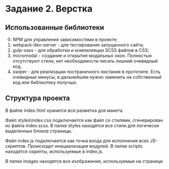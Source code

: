 # Задание 2. Верстка

## Использованные библиотеки

0. NPM для управления зависимостями в проекте;
1. webpack-dev-server - для тестирования запущенного сайта;
2. gulp-sass - для обработки и компилияции SCSS файлов в CSS;
3. micromodal - создание и открытие модальных окон. Полностью отсутствуют стили, нет необходимости писать лишний очевидный код.
4. swiper - для реализации постраничного листания в прототипе. Есть очевидные минусы, в дальнейшем нужно заменить на собственный код или библиотеку получше.

## Структура проекта

В файле index.html хранится вся разметка для макета.

Файл styles\index.css подключается как файл со стилями, сгенерирован из файла index.scss. 
В папке styles находятся все стили для логически выделенных блоков страницы.

Файл index.js подключается как точка входа для исполнения всех JS-скриптов. Происходит инициализация модулей.
В папке scripts находятся скрипты, используемые в index.js.

В папке images находятся все изображения, используемые на странице.

